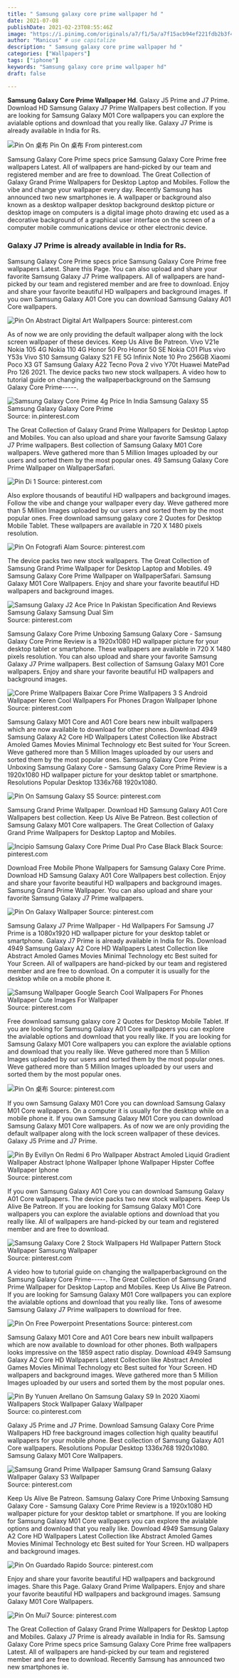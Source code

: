 ```yaml
---
title: " Samsung galaxy core prime wallpaper hd "
date: 2021-07-08
publishDate: 2021-02-23T08:55:46Z
image: "https://i.pinimg.com/originals/a7/f1/5a/a7f15acb94ef221fdb2b3f43ef688b9e.png"
author: "Manicus" # use capitalize
description: " Samsung galaxy core prime wallpaper hd "
categories: ["Wallpapers"]
tags: ["iphone"]
keywords: "Samsung galaxy core prime wallpaper hd"
draft: false

---
```



**Samsung Galaxy Core Prime Wallpaper Hd**. Galaxy J5 Prime and J7 Prime. Download HD Samsung Galaxy J7 Prime Wallpapers best collection. If you are looking for Samsung Galaxy M01 Core wallpapers you can explore the avialable options and download that you really like. Galaxy J7 Prime is already available in India for Rs.

![Pin On 桌布](https://i.pinimg.com/originals/da/f3/d3/daf3d37f6541ce9e2cd96f577824f6b6.png "Pin On 桌布")
Pin On 桌布 From pinterest.com


Samsung Galaxy Core Prime specs price Samsung Galaxy Core Prime free wallpapers Latest. All of wallpapers are hand-picked by our team and registered member and are free to download. The Great Collection of Galaxy Grand Prime Wallpapers for Desktop Laptop and Mobiles. Follow the vibe and change your wallpaper every day. Recently Samsung has announced two new smartphones ie. A wallpaper or background also known as a desktop wallpaper desktop background desktop picture or desktop image on computers is a digital image photo drawing etc used as a decorative background of a graphical user interface on the screen of a computer mobile communications device or other electronic device.

### Galaxy J7 Prime is already available in India for Rs.

Samsung Galaxy Core Prime specs price Samsung Galaxy Core Prime free wallpapers Latest. Share this Page. You can also upload and share your favorite Samsung Galaxy J7 Prime wallpapers. All of wallpapers are hand-picked by our team and registered member and are free to download. Enjoy and share your favorite beautiful HD wallpapers and background images. If you own Samsung Galaxy A01 Core you can download Samsung Galaxy A01 Core wallpapers.


![Pin On Abstract Digital Art Wallpapers](https://i.pinimg.com/736x/06/34/a2/0634a2c3b90790d1b72a5f66489e4dbe.jpg "Pin On Abstract Digital Art Wallpapers")
Source: pinterest.com

As of now we are only providing the default wallpaper along with the lock screen wallpaper of these devices. Keep Us Alive Be Patreon. Vivo V21e Nokia 105 4G Nokia 110 4G Honor 50 Pro Honor 50 SE Nokia C01 Plus vivo Y53s Vivo S10 Samsung Galaxy S21 FE 5G Infinix Note 10 Pro 256GB Xiaomi Poco X3 GT Samsung Galaxy A22 Tecno Pova 2 vivo Y70t Huawei MatePad Pro 126 2021. The device packs two new stock wallpapers. A video how to tutorial guide on changing the wallpaperbackground on the Samsung Galaxy Core Prime-----.

![Samsung Galaxy Core Prime 4g Price In India Samsung Galaxy S5 Samsung Galaxy Galaxy Core Prime](https://i.pinimg.com/originals/7d/f5/51/7df551b5ee80ca6f35aba095da30d3d9.jpg "Samsung Galaxy Core Prime 4g Price In India Samsung Galaxy S5 Samsung Galaxy Galaxy Core Prime")
Source: in.pinterest.com

The Great Collection of Galaxy Grand Prime Wallpapers for Desktop Laptop and Mobiles. You can also upload and share your favorite Samsung Galaxy J7 Prime wallpapers. Best collection of Samsung Galaxy M01 Core wallpapers. Weve gathered more than 5 Million Images uploaded by our users and sorted them by the most popular ones. 49 Samsung Galaxy Core Prime Wallpaper on WallpaperSafari.

![Pin Di 1](https://i.pinimg.com/originals/c6/3a/64/c63a64113e08bc2486e877d5d9370a0f.png "Pin Di 1")
Source: pinterest.com

Also explore thousands of beautiful HD wallpapers and background images. Follow the vibe and change your wallpaper every day. Weve gathered more than 5 Million Images uploaded by our users and sorted them by the most popular ones. Free download samsung galaxy core 2 Quotes for Desktop Mobile Tablet. These wallpapers are available in 720 X 1480 pixels resolution.

![Pin On Fotografi Alam](https://i.pinimg.com/474x/86/d7/d6/86d7d6f618c1a74e444d57440d191d10.jpg "Pin On Fotografi Alam")
Source: pinterest.com

The device packs two new stock wallpapers. The Great Collection of Samsung Grand Prime Wallpaper for Desktop Laptop and Mobiles. 49 Samsung Galaxy Core Prime Wallpaper on WallpaperSafari. Samsung Galaxy M01 Core Wallpapers. Enjoy and share your favorite beautiful HD wallpapers and background images.

![Samsung Galaxy J2 Ace Price In Pakistan Specification And Reviews Samsung Galaxy Samsung Dual Sim](https://i.pinimg.com/originals/40/0e/b5/400eb5334f8f1d0805ba106af94c2522.png "Samsung Galaxy J2 Ace Price In Pakistan Specification And Reviews Samsung Galaxy Samsung Dual Sim")
Source: pinterest.com

Samsung Galaxy Core Prime Unboxing Samsung Galaxy Core - Samsung Galaxy Core Prime Review is a 1920x1080 HD wallpaper picture for your desktop tablet or smartphone. These wallpapers are available in 720 X 1480 pixels resolution. You can also upload and share your favorite Samsung Galaxy J7 Prime wallpapers. Best collection of Samsung Galaxy M01 Core wallpapers. Enjoy and share your favorite beautiful HD wallpapers and background images.

![Core Prime Wallpapers Baixar Core Prime Wallpapers 3 S Android Wallpaper Keren Cool Wallpapers For Phones Dragon Wallpaper Iphone](https://i.pinimg.com/originals/01/ae/88/01ae88420025c32c802585433beb51c8.jpg "Core Prime Wallpapers Baixar Core Prime Wallpapers 3 S Android Wallpaper Keren Cool Wallpapers For Phones Dragon Wallpaper Iphone")
Source: pinterest.com

Samsung Galaxy M01 Core and A01 Core bears new inbuilt wallpapers which are now available to download for other phones. Download 4949 Samsung Galaxy A2 Core HD Wallpapers Latest Collection like Abstract Amoled Games Movies Minimal Technology etc Best suited for Your Screen. Weve gathered more than 5 Million Images uploaded by our users and sorted them by the most popular ones. Samsung Galaxy Core Prime Unboxing Samsung Galaxy Core - Samsung Galaxy Core Prime Review is a 1920x1080 HD wallpaper picture for your desktop tablet or smartphone. Resolutions Popular Desktop 1336x768 1920x1080.

![Pin On Samsung Galaxy S5](https://i.pinimg.com/originals/82/9b/c2/829bc2dce0bf48e0ff1f8ac69ab9916c.png "Pin On Samsung Galaxy S5")
Source: pinterest.com

Samsung Grand Prime Wallpaper. Download HD Samsung Galaxy A01 Core Wallpapers best collection. Keep Us Alive Be Patreon. Best collection of Samsung Galaxy M01 Core wallpapers. The Great Collection of Galaxy Grand Prime Wallpapers for Desktop Laptop and Mobiles.

![Incipio Samsung Galaxy Core Prime Dual Pro Case Black Black](https://i.pinimg.com/originals/ef/4b/13/ef4b1348126a3c4f70ed1f88e7f8dcfa.jpg "Incipio Samsung Galaxy Core Prime Dual Pro Case Black Black")
Source: pinterest.com

Download Free Mobile Phone Wallpapers for Samsung Galaxy Core Prime. Download HD Samsung Galaxy A01 Core Wallpapers best collection. Enjoy and share your favorite beautiful HD wallpapers and background images. Samsung Grand Prime Wallpaper. You can also upload and share your favorite Samsung Galaxy J7 Prime wallpapers.

![Pin On Galaxy Wallpaper](https://i.pinimg.com/originals/ee/c7/08/eec70838533551e77ad5de8a9e810ec2.png "Pin On Galaxy Wallpaper")
Source: pinterest.com

Samsung Galaxy J7 Prime Wallpaper - Hd Wallpapers For Samsung J7 Prime is a 1080x1920 HD wallpaper picture for your desktop tablet or smartphone. Galaxy J7 Prime is already available in India for Rs. Download 4949 Samsung Galaxy A2 Core HD Wallpapers Latest Collection like Abstract Amoled Games Movies Minimal Technology etc Best suited for Your Screen. All of wallpapers are hand-picked by our team and registered member and are free to download. On a computer it is usually for the desktop while on a mobile phone it.

![Samsung Wallpaper Google Search Cool Wallpapers For Phones Wallpaper Cute Images For Wallpaper](https://i.pinimg.com/originals/d2/6a/c9/d26ac978a3e1e9b3f3d13c29b50ba2ce.png "Samsung Wallpaper Google Search Cool Wallpapers For Phones Wallpaper Cute Images For Wallpaper")
Source: pinterest.com

Free download samsung galaxy core 2 Quotes for Desktop Mobile Tablet. If you are looking for Samsung Galaxy A01 Core wallpapers you can explore the avialable options and download that you really like. If you are looking for Samsung Galaxy M01 Core wallpapers you can explore the avialable options and download that you really like. Weve gathered more than 5 Million Images uploaded by our users and sorted them by the most popular ones. Weve gathered more than 5 Million Images uploaded by our users and sorted them by the most popular ones.

![Pin On 桌布](https://i.pinimg.com/originals/da/f3/d3/daf3d37f6541ce9e2cd96f577824f6b6.png "Pin On 桌布")
Source: pinterest.com

If you own Samsung Galaxy M01 Core you can download Samsung Galaxy M01 Core wallpapers. On a computer it is usually for the desktop while on a mobile phone it. If you own Samsung Galaxy M01 Core you can download Samsung Galaxy M01 Core wallpapers. As of now we are only providing the default wallpaper along with the lock screen wallpaper of these devices. Galaxy J5 Prime and J7 Prime.

![Pin By Evillyn On Redmi 6 Pro Wallpaper Abstract Amoled Liquid Gradient Wallpaper Abstract Iphone Wallpaper Iphone Wallpaper Hipster Coffee Wallpaper Iphone](https://i.pinimg.com/originals/9f/55/6a/9f556a592bf6fa241aacc342e7db6fee.jpg "Pin By Evillyn On Redmi 6 Pro Wallpaper Abstract Amoled Liquid Gradient Wallpaper Abstract Iphone Wallpaper Iphone Wallpaper Hipster Coffee Wallpaper Iphone")
Source: pinterest.com

If you own Samsung Galaxy A01 Core you can download Samsung Galaxy A01 Core wallpapers. The device packs two new stock wallpapers. Keep Us Alive Be Patreon. If you are looking for Samsung Galaxy M01 Core wallpapers you can explore the avialable options and download that you really like. All of wallpapers are hand-picked by our team and registered member and are free to download.

![Samsung Galaxy Core 2 Stock Wallpapers Hd Wallpaper Pattern Stock Wallpaper Samsung Wallpaper](https://i.pinimg.com/originals/96/d1/a8/96d1a82d93f8f3c6850454ce6992487d.png "Samsung Galaxy Core 2 Stock Wallpapers Hd Wallpaper Pattern Stock Wallpaper Samsung Wallpaper")
Source: pinterest.com

A video how to tutorial guide on changing the wallpaperbackground on the Samsung Galaxy Core Prime-----. The Great Collection of Samsung Grand Prime Wallpaper for Desktop Laptop and Mobiles. Keep Us Alive Be Patreon. If you are looking for Samsung Galaxy M01 Core wallpapers you can explore the avialable options and download that you really like. Tons of awesome Samsung Galaxy J7 Prime wallpapers to download for free.

![Pin On Free Powerpoint Presentations](https://i.pinimg.com/originals/d8/5c/24/d85c24b2e6797d7223cf9dd400a5f96e.jpg "Pin On Free Powerpoint Presentations")
Source: pinterest.com

Samsung Galaxy M01 Core and A01 Core bears new inbuilt wallpapers which are now available to download for other phones. Both wallpapers looks impressive on the 1859 aspect ratio display. Download 4949 Samsung Galaxy A2 Core HD Wallpapers Latest Collection like Abstract Amoled Games Movies Minimal Technology etc Best suited for Your Screen. HD wallpapers and background images. Weve gathered more than 5 Million Images uploaded by our users and sorted them by the most popular ones.

![Pin By Yunuen Arellano On Samsung Galaxy S9 In 2020 Xiaomi Wallpapers Stock Wallpaper Galaxy Wallpaper](https://i.pinimg.com/736x/46/d4/db/46d4dbb12fe62d95d53125541b8786f8.jpg "Pin By Yunuen Arellano On Samsung Galaxy S9 In 2020 Xiaomi Wallpapers Stock Wallpaper Galaxy Wallpaper")
Source: co.pinterest.com

Galaxy J5 Prime and J7 Prime. Download Samsung Galaxy Core Prime Wallpapers HD free background images collection high quality beautiful wallpapers for your mobile phone. Best collection of Samsung Galaxy A01 Core wallpapers. Resolutions Popular Desktop 1336x768 1920x1080. Samsung Galaxy M01 Core Wallpapers.

![Samsung Grand Prime Wallpaper Samsung Grand Samsung Galaxy Wallpaper Galaxy S3 Wallpaper](https://i.pinimg.com/474x/47/71/d1/4771d1829abc1c7f5261b6c40ee206fb.jpg "Samsung Grand Prime Wallpaper Samsung Grand Samsung Galaxy Wallpaper Galaxy S3 Wallpaper")
Source: pinterest.com

Keep Us Alive Be Patreon. Samsung Galaxy Core Prime Unboxing Samsung Galaxy Core - Samsung Galaxy Core Prime Review is a 1920x1080 HD wallpaper picture for your desktop tablet or smartphone. If you are looking for Samsung Galaxy M01 Core wallpapers you can explore the avialable options and download that you really like. Download 4949 Samsung Galaxy A2 Core HD Wallpapers Latest Collection like Abstract Amoled Games Movies Minimal Technology etc Best suited for Your Screen. HD wallpapers and background images.

![Pin On Guardado Rapido](https://i.pinimg.com/originals/68/10/6e/68106efbc9b12f8ab1704866cbe9b423.png "Pin On Guardado Rapido")
Source: pinterest.com

Enjoy and share your favorite beautiful HD wallpapers and background images. Share this Page. Galaxy Grand Prime Wallpapers. Enjoy and share your favorite beautiful HD wallpapers and background images. Samsung Galaxy M01 Core Wallpapers.

![Pin On Mui7](https://i.pinimg.com/originals/a7/f1/5a/a7f15acb94ef221fdb2b3f43ef688b9e.png "Pin On Mui7")
Source: pinterest.com

The Great Collection of Galaxy Grand Prime Wallpapers for Desktop Laptop and Mobiles. Galaxy J7 Prime is already available in India for Rs. Samsung Galaxy Core Prime specs price Samsung Galaxy Core Prime free wallpapers Latest. All of wallpapers are hand-picked by our team and registered member and are free to download. Recently Samsung has announced two new smartphones ie.

